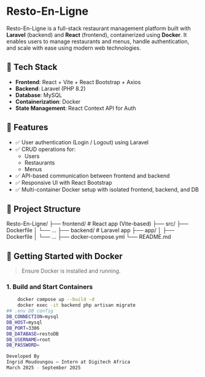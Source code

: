 # Resto-En-Ligne

Resto-En-Ligne is a full-stack restaurant management platform built with 
**Laravel** (backend) and **React** (frontend), containerized using **Docker**. 
It enables users to manage restaurants and menus, handle authentication, 
and scale with ease using modern web technologies.

## 🧰 Tech Stack

- **Frontend**: React + Vite + React Bootstrap + Axios
- **Backend**: Laravel (PHP 8.2) 
- **Database**: MySQL 
- **Containerization**: Docker 
- **State Management**: React Context API for Auth

## 🚀 Features

- ✅ User authentication (Login / Logout) using Laravel
- ✅ CRUD operations for:
  - Users
  - Restaurants
  - Menus
- ✅ API-based communication between frontend and backend
- ✅ Responsive UI with React Bootstrap
- ✅ Multi-container Docker setup with isolated frontend, backend, and DB

## 📁 Project Structure
Resto-En-Ligne/
 ├── frontend/ # React app (Vite-based) 
    ├── src/ 
    ├── Dockerfile 
    │ └── ... 
 ├── backend/ # Laravel app 
    ├── app/ │ 
    ├── Dockerfile 
    │ └── ... 
 ├── docker-compose.yml 
 └── README.md

## 🐳 Getting Started with Docker
> Ensure Docker is installed and running.

### 1. Build and Start Containers
```bash
    docker compose up --build -d
    docker exec -it backend php artisan migrate
## .env DB config
DB_CONNECTION=mysql
DB_HOST=mysql
DB_PORT=3306
DB_DATABASE=restoDB
DB_USERNAME=root
DB_PASSWORD=

Developed By
Ingrid Moudoungou — Intern at Digitech Africa
March 2025 - September 2025